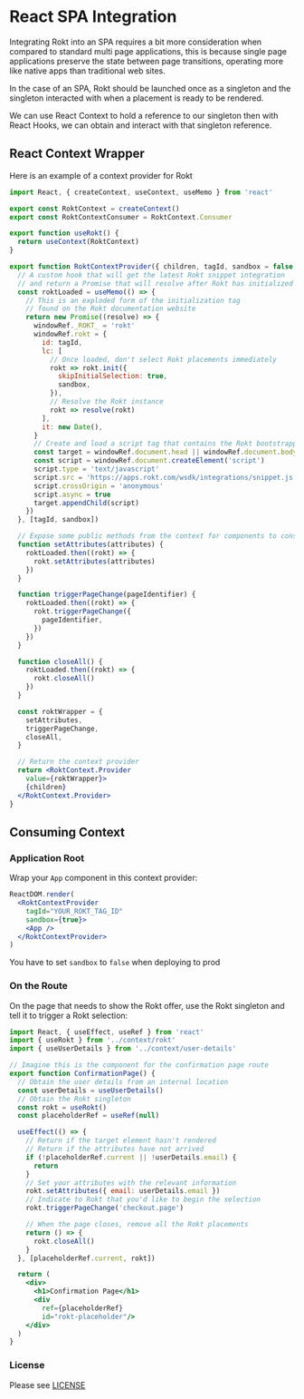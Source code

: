 # React SPA Integration

Integrating Rokt into an SPA requires a bit more consideration when compared to standard multi page applications, this is because single page applications preserve the state between page transitions, operating more like native apps than traditional web sites.

In the case of an SPA, Rokt should be launched once as a singleton and the singleton interacted with when a placement is ready to be rendered. 

We can use React Context to hold a reference to our singleton then with React Hooks, we can obtain and interact with that singleton reference.

## React Context Wrapper

Here is an example of a context provider for Rokt

```jsx
import React, { createContext, useContext, useMemo } from 'react'

export const RoktContext = createContext()
export const RoktContextConsumer = RoktContext.Consumer

export function useRokt() {
  return useContext(RoktContext)
}

export function RoktContextProvider({ children, tagId, sandbox = false, windowRef = window }) {
  // A custom hook that will get the latest Rokt snippet integration
  // and return a Promise that will resolve after Rokt has initialized
  const roktLoaded = useMemo(() => {
    // This is an exploded form of the initialization tag 
    // found on the Rokt documentation website
    return new Promise((resolve) => {
      windowRef._ROKT_ = 'rokt'
      windowRef.rokt = {
        id: tagId,
        lc: [
          // Once loaded, don't select Rokt placements immediately
          rokt => rokt.init({
            skipInitialSelection: true,
            sandbox,
          }),
          // Resolve the Rokt instance
          rokt => resolve(rokt)
        ],
        it: new Date(),
      }
      // Create and load a script tag that contains the Rokt bootstrapper
      const target = windowRef.document.head || windowRef.document.body
      const script = windowRef.document.createElement('script')
      script.type = 'text/javascript'
      script.src = 'https://apps.rokt.com/wsdk/integrations/snippet.js'
      script.crossOrigin = 'anonymous'
      script.async = true
      target.appendChild(script)
    })
  }, [tagId, sandbox])

  // Expose some public methods from the context for components to consume
  function setAttributes(attributes) {
    roktLoaded.then((rokt) => {
      rokt.setAttributes(attributes)
    })
  }

  function triggerPageChange(pageIdentifier) {
    roktLoaded.then((rokt) => {
      rokt.triggerPageChange({
        pageIdentifier,
      })
    })
  }

  function closeAll() {
    roktLoaded.then((rokt) => {
      rokt.closeAll()
    })
  }

  const roktWrapper = {
    setAttributes,
    triggerPageChange,
    closeAll,
  }

  // Return the context provider
  return <RoktContext.Provider 
    value={roktWrapper}>
    {children}
  </RoktContext.Provider>
}
```

## Consuming Context

### Application Root

Wrap your `App` component in this context provider:

```jsx
ReactDOM.render(
  <RoktContextProvider
    tagId="YOUR_ROKT_TAG_ID"
    sandbox={true}>
    <App />
  </RoktContextProvider>
)
```
You have to set `sandbox` to `false` when deploying to prod

### On the Route

On the page that needs to show the Rokt offer, use the Rokt singleton and tell it to trigger a Rokt selection:

```jsx
import React, { useEffect, useRef } from 'react'
import { useRokt } from '../context/rokt'
import { useUserDetails } from '../context/user-details'

// Imagine this is the component for the confirmation page route
export function ConfirmationPage() {
  // Obtain the user details from an internal location
  const userDetails = useUserDetails()
  // Obtain the Rokt singleton
  const rokt = useRokt()
  const placeholderRef = useRef(null)

  useEffect(() => {
    // Return if the target element hasn't rendered
    // Return if the attributes have not arrived
    if (!placeholderRef.current || !userDetails.email) {
      return
    }
    // Set your attributes with the relevant information
    rokt.setAttributes({ email: userDetails.email })
    // Indicate to Rokt that you'd like to begin the selection
    rokt.triggerPageChange('checkout.page')

    // When the page closes, remove all the Rokt placements
    return () => {
      rokt.closeAll()
    }
  }, [placeholderRef.current, rokt])

  return (
    <div>
      <h1>Confirmation Page</h1>
      <div
        ref={placeholderRef}
        id="rokt-placeholder"/>
    </div>
  )
}
```


### License
Please see [LICENSE](/LICENSE)
